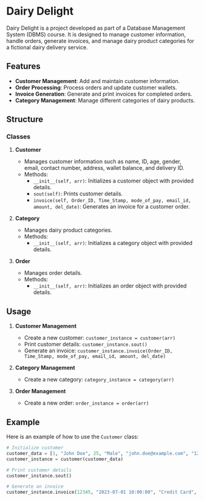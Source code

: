 
# Dairy Delight

Dairy Delight is a project developed as part of a Database Management System (DBMS) course. It is designed to manage customer information, handle orders, generate invoices, and manage dairy product categories for a fictional dairy delivery service.

## Features

- **Customer Management**: Add and maintain customer information.
- **Order Processing**: Process orders and update customer wallets.
- **Invoice Generation**: Generate and print invoices for completed orders.
- **Category Management**: Manage different categories of dairy products.

## Structure

### Classes

1. **Customer**
   - Manages customer information such as name, ID, age, gender, email, contact number, address, wallet balance, and delivery ID.
   - Methods:
     - `__init__(self, arr)`: Initializes a customer object with provided details.
     - `sout(self)`: Prints customer details.
     - `invoice(self, Order_ID, Time_Stamp, mode_of_pay, email_id, amount, del_date)`: Generates an invoice for a customer order.

2. **Category**
   - Manages dairy product categories.
   - Methods:
     - `__init__(self, arr)`: Initializes a category object with provided details.

3. **Order**
   - Manages order details.
   - Methods:
     - `__init__(self, arr)`: Initializes an order object with provided details.

## Usage

1. **Customer Management**
   - Create a new customer: `customer_instance = customer(arr)`
   - Print customer details: `customer_instance.sout()`
   - Generate an invoice: `customer_instance.invoice(Order_ID, Time_Stamp, mode_of_pay, email_id, amount, del_date)`

2. **Category Management**
   - Create a new category: `category_instance = category(arr)`

3. **Order Management**
   - Create a new order: `order_instance = order(arr)`

## Example

Here is an example of how to use the `Customer` class:

```python
# Initialize customer
customer_data = [1, "John Doe", 25, "Male", "john.doe@example.com", "1234567890", "123 Main St", 100.0, 101]
customer_instance = customer(customer_data)

# Print customer details
customer_instance.sout()

# Generate an invoice
customer_instance.invoice(12345, "2023-07-01 10:00:00", "Credit Card", "john.doe@example.com", 50.0, "2023-07-05")
```
